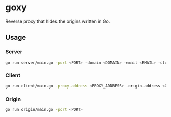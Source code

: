 # goxy

Reverse proxy that hides the origins written in Go.

## Usage

### Server

```bash
go run server/main.go -port <PORT> -domain <DOMAIN> -email <EMAIL> -cloudflare-api-token <CLOUDFLARE_API_TOKEN>
```

### Client

```bash
go run client/main.go -proxy-address <PROXY_ADDRESS> -origin-address <ORIGIN_ADDRESS> -subdomain <SUBDOMAIN> -password <PASSWORD>
```

### Origin

```bash
go run origin/main.go -port <PORT>
```
